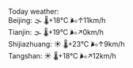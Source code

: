 Today weather:  
Beijing: 🌫  🌡️+18°C 🌬️↑11km/h  
Tianjin: 🌫  🌡️+19°C 🌬️↗0km/h  
Shijiazhuang: ☀️ 🌡️+23°C 🌬️↑9km/h  
Tangshan: ☀️ 🌡️+18°C 🌬️↗12km/h  
